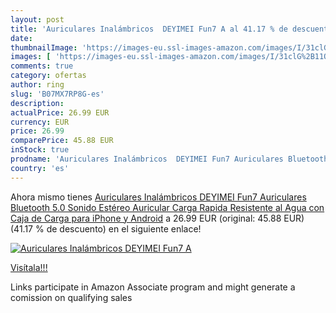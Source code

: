 ```yaml
---
layout: post
title: 'Auriculares Inalámbricos  DEYIMEI Fun7 A al 41.17 % de descuento'
date: 
thumbnailImage: 'https://images-eu.ssl-images-amazon.com/images/I/31clG%2B11O6L._SL200_.jpg'
images: [ 'https://images-eu.ssl-images-amazon.com/images/I/31clG%2B11O6L._SL200_.jpg' ]
comments: true
category: ofertas
author: ring
slug: 'B07MX7RP8G-es'
description:
actualPrice: 26.99 EUR
currency: EUR
price: 26.99
comparePrice: 45.88 EUR
inStock: true
prodname: 'Auriculares Inalámbricos  DEYIMEI Fun7 Auriculares Bluetooth 5.0 Sonido Estéreo Auricular Carga Rapida Resistente al Agua con Caja de Carga para iPhone y Android'
country: 'es'
---
```


Ahora mismo tienes [Auriculares Inalámbricos  DEYIMEI Fun7 Auriculares Bluetooth 5.0 Sonido Estéreo Auricular Carga Rapida Resistente al Agua con Caja de Carga para iPhone y Android](https://www.amazon.es/dp/B07MX7RP8G/?tag=tolees-21) a 26.99 EUR (original: 45.88 EUR) (41.17 %  de descuento) en el siguiente enlace!

[![Auriculares Inalámbricos  DEYIMEI Fun7 A](https://images-eu.ssl-images-amazon.com/images/I/31clG%2B11O6L._SL200_.jpg)](https://www.amazon.es/dp/B07MX7RP8G/?tag=tolees-21)

[Visítala!!!](https://www.amazon.es/dp/B07MX7RP8G/?tag=tolees-21)

Links participate in Amazon Associate program and might generate a comission on qualifying sales
